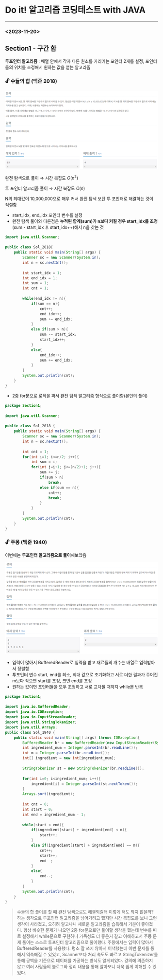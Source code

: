 # Do it! 알고리즘 코딩테스트 with JAVA

---

### <2023-11-20>

## Section1 - 구간 합

**투포인터 알고리즘** : 배열 안에서 각자 다른 원소를 가리키는 포인터 2개를 설정, 포인터들의 위치를 조정해서 원하는 값을 얻는 알고리즘

### 🔓 수들의 합 (백준 2018)

<img src="img/B_2018.png">

완전 탐색으로 풀이 ⇒ 시간 복잡도 $O(n^2)$

투 포인터 알고리즘 풀이 ⇒ 시간 복잡도 $O(n)$

N의 최대값이 10,000,000으로 매우 커서 완전 탐색 보단 투 포인터로 해결하는 것이 적절함

- start_idx, end_idx 포인터 변수를 설정
- 완전 탐색 풀이와 다른점은 **누적된 합계(sum)가 n보다 커질 경우 start_idx를 조정**(sum - start_idx 후 start_idx++)해서 n을 찾는 것

```java
import java.util.Scanner;

public class Sol_2018{
    public static void main(String[] args) {
        Scanner sc = new Scanner(System.in);
        int n = sc.nextInt();
        
        int start_idx = 1;
        int end_idx = 1;
        int sum = 1;
        int cnt = 1;

        while(end_idx != n){
            if(sum == n){
                cnt++;
                end_idx++;
                sum += end_idx;
            }
            else if(sum > n){
                sum -= start_idx;
                start_idx++;
            }
            else{
                end_idx++;
                sum += end_idx;
            }
        }
        System.out.println(cnt);
    }
}
```

- 2중 for문으로 로직을 짜서 완전 탐색 알고리즘 형식으로 풀이함(본인의 풀이)

```java
package Section1;

import java.util.Scanner;

public class Sol_2018 {
    public static void main(String[] args) {
        Scanner sc = new Scanner(System.in);
        int n = sc.nextInt();

        int cnt = 1;
        for(int i=1; i<=n/2; i++){
            int sum = i;
            for(int j=i+1; j<=(n/2)+1; j++){
                sum += j;
                if(sum > n)
                    break;
                else if(sum == n){
                    cnt++;
                    break;
                }
            }
        }
        System.out.println(cnt);
    }
}
```

### 🔓 주몽 (백준 1940)

이번에는 **투포인터 알고리즘으로 풀이**해보았음

<img src="img/B_1940.png">

- 입력이 많아서 BufferedReader로 입력을 받고 재료들의 개수는 배열로 입력받아서 정렬함
- 투포인터 변수 start, end를 최소, 최대 값으로 초기화하고 서로 더한 결과가 주어진 m보다 작으면 start를 조정, 크면 end를 조정
- 원하는 값이면 포인터들을 모두 조정하고 서로 교차될 때까지 while문 반복

```java
package Section1;

import java.io.BufferedReader;
import java.io.IOException;
import java.io.InputStreamReader;
import java.util.StringTokenizer;
import java.util.Arrays;
public class Sol_1940 {
    public static void main(String[] args) throws IOException{
        BufferedReader br = new BufferedReader(new InputStreamReader(System.in));
        int ingredient_num = Integer.parseInt(br.readLine());
        int m = Integer.parseInt(br.readLine());
        int[] ingredient = new int[ingredient_num];

        StringTokenizer st = new StringTokenizer(br.readLine());

        for(int i=0; i<ingredient_num; i++){
            ingredient[i] = Integer.parseInt(st.nextToken());
        }
        Arrays.sort(ingredient);

        int cnt = 0;
        int start = 0;
        int end = ingredient_num - 1;

        while(start < end){
            if(ingredient[start] + ingredient[end] < m){
                start++;
            }
            else if(ingredient[start] + ingredient[end] == m){
                cnt++;
                start++;
                end--;
            }
            else{
                end--;
            }
        }
        System.out.println(cnt);
    }
}
```

> 수들의 합 풀이를 할 때 완전 탐색으로도 해결되길래 이렇게 해도 되지 않을까? 하는 생각으로 투포인터 알고리즘을 넘어가려고 했지만 시간 복잡도를 보니 그런 생각이 사라졌고, 오히려 알고나니 새로운 알고리즘을 습득해서 기분이 좋아졌다. 항상 비슷한 문제가 나오면 2중 for문으로만 풀이할 생각을 했는데 변수를 따로 설정해서 while문으로 구현하니 가독성도 더 좋은거 같고 이해하고서 주몽 문제 풀이는 스스로 투포인터 알고리즘으로 풀이했다. 주몽에서는 입력이 많아서 BufferedReader를 사용했다. 평소 잘 쓰지 않아서 어색했는데 이번 문제를 통해서 익숙해질 수 있었고, Scanner보다 처리 속도도 빠르고 StringTokenizer를 통해 공백을 기준으로 데이터를 가공하는 방식도 알게되었다. 강의에 의존하지 않고 여러 사람들의 블로그와 정리 내용을 통해 알아보니 더욱 쉽게 이해할 수 있었다.
>